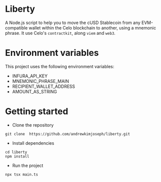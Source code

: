 # Liberty
A Node.js script to help you to move the cUSD Stablecoin from any EVM-compatible wallet within the Celo blockchain to another, using a mnemonic phrase. It use Celo's `contractkit`, along `viem` and `web3`.

# Environment variables
This project uses the following environment variables:

- INFURA_API_KEY
- MNEMONIC_PHRASE_MAIN
- RECIPIENT_WALLET_ADDRESS
- AMOUNT_AS_STRING


# Getting started
- Clone the repository
```
git clone  https://github.com/andrewkimjoseph/liberty.git
```
- Install dependencies
```
cd liberty
npm install
```
- Run the project
```
npx tsx main.ts
```





